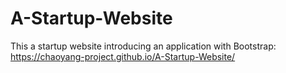# A-Startup-Website
This a startup website introducing an application with Bootstrap: 
https://chaoyang-project.github.io/A-Startup-Website/
